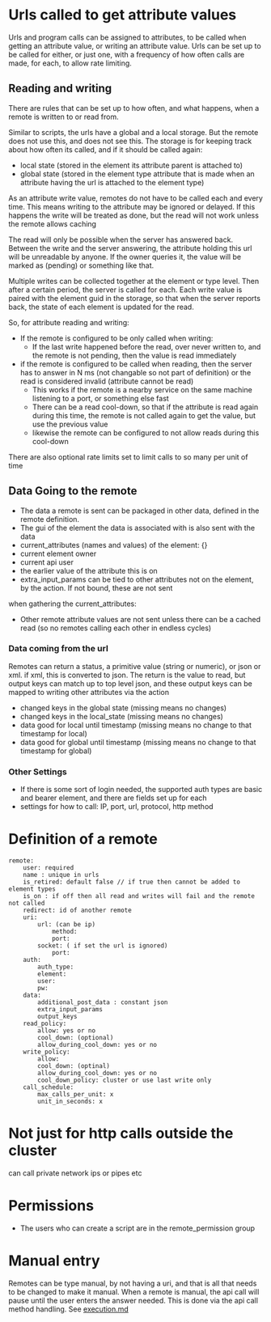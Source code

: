 # Urls called to get attribute values

Urls and program calls can be assigned to attributes, to be called when getting an attribute value, or writing an attribute value.
Urls can be set up to be called for either, or just one, with a frequency of how often calls are made, for each, to allow rate limiting.

## Reading and writing

There are rules that can be set up to how often, and what happens, when a remote is written to or read from.

Similar to scripts, the urls have a global and a local storage. But the remote does not use this, and does not see this.
The storage is for keeping track about how often its called, and if it should be called again:

* local state (stored in the element its attribute parent is attached to)
* global state (stored in the element type attribute that is made when an attribute having the url is attached to the element type)


As an attribute write value, remotes do not have to be called each and every time. This means writing to the attribute may be ignored or delayed.
If this happens the write will be treated as done, but the read will not work unless the remote allows caching

The read will only be possible when the server has answered back. Between the write and the server answering, the attribute holding this url will be unreadable by anyone.
If the owner queries it, the value will be marked as (pending) or something like that.

Multiple writes can be collected together at the element or type level. Then after a certain period, the server is called for each.
Each write value is paired with the element guid in the storage, so that when the server reports back, the state of each element is updated for the read.

So, for attribute reading and writing:
* If the remote is configured to be only called when writing:
  * If the last write happened before the read, over never written to, and the remote is not pending, then the value is read immediately
* if the remote is configured to be called when reading, then the server has to answer in N ms (not changable so not part of definition)
     or the read is considered invalid (attribute cannot be read)
  * This works if the remote is a nearby service on the same machine listening to a port, or something else fast 
  * There can be a read cool-down, so that if the attribute is read again during this time, the remote is not called again to get the value, but use the previous value
  * likewise the remote can be configured to not allow reads during this cool-down

There are also optional rate limits set to limit calls to so many per unit of time

## Data Going to the remote 

* The data a remote is sent can be packaged in other data, defined in the remote definition.
* The gui of the element the data is associated with is also sent with the data 
* current_attributes (names and values) of the element: {}
* current element owner
* current api user
* the earlier value of the attribute this is on
* extra_input_params can be tied to other attributes not on the element, by the action. If not bound, these are not sent

when gathering the current_attributes:
* Other remote attribute values are not sent unless there can be a cached read (so no remotes calling each other in endless cycles)

### Data coming from the url

Remotes can return a status, a primitive value (string or numeric), or json or xml.
if xml, this is converted to json.
The return is the value to read, but output keys can match up to top level json, and these output keys can be mapped to writing other attributes via the action

* changed keys in the global state (missing means no changes)
* changed keys in the local_state (missing means no changes)
* data good for local until timestamp (missing means no change to that timestamp for local)
* data good for global until timestamp (missing means no change to that timestamp for global)

### Other Settings

* If there is some sort of login needed, the supported auth types are basic and bearer element, and there are fields set up for each
* settings for how to call: IP, port, url, protocol, http method


# Definition of a remote

    remote:
        user: required
        name : unique in urls
        is_retired: default false // if true then cannot be added to element types
        is_on : if off then all read and writes will fail and the remote not called
        redirect: id of another remote
        uri: 
            url: (can be ip)
                method:
                port:
            socket: ( if set the url is ignored)
                port:
        auth:
            auth_type:
            element:
            user:
            pw:
        data:
            additional_post_data : constant json
            extra_input_params
            output_keys
        read_policy:
            allow: yes or no
            cool_down: (optional)
            allow_during_cool_down: yes or no
        write_policy:
            allow:
            cool_down: (optinal)
            allow_during_cool_down: yes or no
            cool_down_policy: cluster or use last write only
        call_schedule:
            max_calls_per_unit: x
            unit_in_seconds: x


# Not just for http calls outside the cluster

can call private network ips or pipes etc

# Permissions

* The users who can create a script are in the remote_permission group

# Manual entry 

Remotes can be type manual, by not having a uri, and that is all that needs to be changed to make it manual.
When a remote is manual, the api call will pause until the user enters the answer needed.
This is done via the api call method handling. See  [execution.md](../core-api-general/execution.md)
